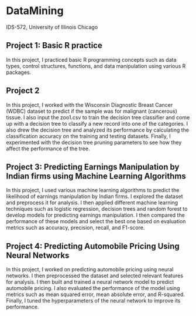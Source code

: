 # DataMining
IDS-572, University of Illinois Chicago

## Project 1: Basic R practice
In this project, I practiced basic R programming concepts such as data types, control structures, functions, and data manipulation using various R packages.

## Project 2
In this project, I worked with the Wisconsin Diagnostic Breast Cancer (WDBC) dataset to predict if the sample was for malignant (cancerous) tissue. I also input the zoo1.csv to train the decision tree classifier and come up with a decision tree to classify a new record into one of the categories. I also drew the decision tree and analyzed its performance by calculating the classification accuracy on the training and testing datasets. Finally, I experimented with the decision tree pruning parameters to see how they affect the performance of the tree.

## Project 3: Predicting Earnings Manipulation by Indian firms using Machine Learning Algorithms
In this project, I used various machine learning algorithms to predict the likelihood of earnings manipulation by Indian firms. I explored the dataset and preprocess it for analysis. I then applied different machine learning techniques such as logistic regression, decision trees and random forest to develop models for predicting earnings manipulation. I then compared the performance of these models and select the best one based on evaluation metrics such as accuracy, precision, recall, and F1-score.

## Project 4: Predicting Automobile Pricing Using Neural Networks
In this project, I worked on predicting automobile pricing using neural networks. I then preprocessed the dataset and selected relevant features for analysis. I then built and trained a neural network model to predict automobile pricing. I also evaluated the performance of the model using metrics such as mean squared error, mean absolute error, and R-squared. Finally, I tuned the hyperparameters of the neural network to improve its performance.
